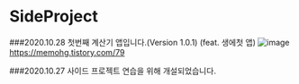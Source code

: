 # SideProject

###2020.10.28 첫번째 계산기 앱입니다.(Version 1.0.1) (feat. 생에첫 앱)
![image](https://user-images.githubusercontent.com/64323969/97416781-3a38b000-194a-11eb-87f4-8f44631c8828.png)
https://memohg.tistory.com/79


###2020.10.27 사이드 프로젝트 연습을 위해 개설되었습니다.
